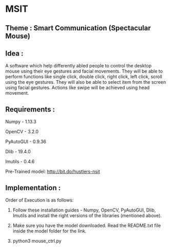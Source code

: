 # MSIT

## Theme : Smart Communication (Spectacular Mouse)

## Idea :
A software which help differently abled people to control the desktop mouse using their eye gestures and facial movements. 
They will be able to perform functions like single click, double click, right click, left click, scroll using the eye gestures. 
They will also be able to select item from the screen using facial gestures. Actions like swipe will be achieved using head movement.

## Requirements : 
Numpy - 1.13.3

OpenCV - 3.2.0

PyAutoGUI - 0.9.36

Dlib - 19.4.0

Imutils - 0.4.6

Pre-Trained model: http://bit.do/hustlers-nsit

## Implementation :
Order of Execution is as follows:

1. Follow these installation guides - Numpy, OpenCV, PyAutoGUI, Dlib, Imutils and install the right versions of the libraries (mentioned above).

2. Make sure you have the model downloaded. Read the README.txt file inside the model folder for the link.

3. python3 mouse_ctrl.py
